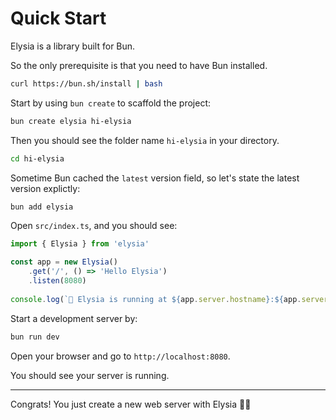 # Quick Start
Elysia is a library built for Bun. 

So the only prerequisite is that you need to have Bun installed.
```bash
curl https://bun.sh/install | bash
```

Start by using `bun create` to scaffold the project:
```bash
bun create elysia hi-elysia
```

Then you should see the folder name `hi-elysia` in your directory.
```bash
cd hi-elysia
```

Sometime Bun cached the `latest` version field, so let's state the latest version explictly:
```bash
bun add elysia
```

Open `src/index.ts`, and you should see:
```typescript
import { Elysia } from 'elysia'

const app = new Elysia()
	.get('/', () => 'Hello Elysia')
	.listen(8080)
	 
console.log(`🦊 Elysia is running at ${app.server.hostname}:${app.server.port}`)
```

Start a development server by:
```bash
bun run dev
```

Open your browser and go to `http://localhost:8080`.

You should see your server is running.

---

Congrats! You just create a new web server with Elysia 🎉🎉

